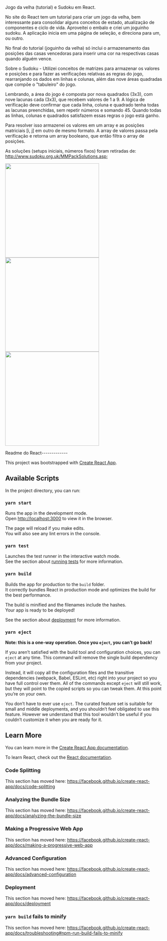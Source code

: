 Jogo da velha (tutorial) e Sudoku em React.

No site do React tem um tutorial para criar um jogo da velha, bem interessante para consolidar alguns conceitos de estado, atualização de componentes e ciclo de vida. Aproveitei o embalo e criei um joguinho sudoku. A aplicação inicia em uma página de seleção, e direciona para um, ou outro.

No final do tutorial (joguinho da velha) só inclui o armazenamento das posições das casas vencedoras para inserir uma cor na respectivas casas quando alguém vence.

Sobre o Sudoku - Utilizei conceitos de matrizes para armazenar os valores e posições e para fazer as verificações relativas as regras do jogo, rearranjando os dados em linhas e colunas, além das nove áreas quadradas que compõe o "tabuleiro" do jogo.

Lembrando, a área do jogo é composta por nova quadrados (3x3), com nove lacunas cada (3x3), que recebem valores de 1 a 9.
A lógica de verificação deve confirmar que cada linha, coluna e quadrado tenha todas as lacunas preenchidas, sem repetir números e somando 45. Quando todas as linhas, colunas e quadrados satisfazem essas regras o jogo está ganho.

Para resolver isso armazenei os valores em um array e as posições matriciais [i, j] em outro de mesmo formato. A array de valores passa pela verificação e retorna um array booleano, que então filtra o array de posições.

As soluções (setups iniciais, números fixos) foram retiradas de: http://www.sudoku.org.uk/MMPackSolutions.asp;

<div>
<img src="https://i.imgur.com/iJXtAhw.jpg" width="300" />
<img src="https://i.imgur.com/94oBWpZ.jpg" width="300" />
<img src="https://i.imgur.com/MLf0du3.jpg" width="300" />
</div>

Readme do React-------------

This project was bootstrapped with [Create React App](https://github.com/facebook/create-react-app).

## Available Scripts

In the project directory, you can run:

### `yarn start`

Runs the app in the development mode.<br />
Open [http://localhost:3000](http://localhost:3000) to view it in the browser.

The page will reload if you make edits.<br />
You will also see any lint errors in the console.

### `yarn test`

Launches the test runner in the interactive watch mode.<br />
See the section about [running tests](https://facebook.github.io/create-react-app/docs/running-tests) for more information.

### `yarn build`

Builds the app for production to the `build` folder.<br />
It correctly bundles React in production mode and optimizes the build for the best performance.

The build is minified and the filenames include the hashes.<br />
Your app is ready to be deployed!

See the section about [deployment](https://facebook.github.io/create-react-app/docs/deployment) for more information.

### `yarn eject`

**Note: this is a one-way operation. Once you `eject`, you can’t go back!**

If you aren’t satisfied with the build tool and configuration choices, you can `eject` at any time. This command will remove the single build dependency from your project.

Instead, it will copy all the configuration files and the transitive dependencies (webpack, Babel, ESLint, etc) right into your project so you have full control over them. All of the commands except `eject` will still work, but they will point to the copied scripts so you can tweak them. At this point you’re on your own.

You don’t have to ever use `eject`. The curated feature set is suitable for small and middle deployments, and you shouldn’t feel obligated to use this feature. However we understand that this tool wouldn’t be useful if you couldn’t customize it when you are ready for it.

## Learn More

You can learn more in the [Create React App documentation](https://facebook.github.io/create-react-app/docs/getting-started).

To learn React, check out the [React documentation](https://reactjs.org/).

### Code Splitting

This section has moved here: https://facebook.github.io/create-react-app/docs/code-splitting

### Analyzing the Bundle Size

This section has moved here: https://facebook.github.io/create-react-app/docs/analyzing-the-bundle-size

### Making a Progressive Web App

This section has moved here: https://facebook.github.io/create-react-app/docs/making-a-progressive-web-app

### Advanced Configuration

This section has moved here: https://facebook.github.io/create-react-app/docs/advanced-configuration

### Deployment

This section has moved here: https://facebook.github.io/create-react-app/docs/deployment

### `yarn build` fails to minify

This section has moved here: https://facebook.github.io/create-react-app/docs/troubleshooting#npm-run-build-fails-to-minify
